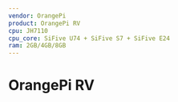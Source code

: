 ```yaml
---
vendor: OrangePi
product: OrangePi RV
cpu: JH7110
cpu_core: SiFive U74 + SiFive S7 + SiFive E24
ram: 2GB/4GB/8GB
---
```


# OrangePi RV
